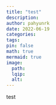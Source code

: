 ```yaml
---
title: "test"
description: 
author: pahyunrk
date: 2022-06-19
categories: 
tags: 
pin: false
math: true
mermaid: true
image:
  path: 
  lqip: 
  alt: 
---
```

test


